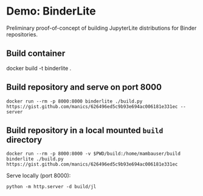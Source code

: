 # Demo: BinderLite

Preliminary proof-of-concept of building JupyterLite distributions for Binder repositories.

## Build container

docker build -t binderlite .

## Build repository and serve on port 8000

```
docker run --rm -p 8000:8000 binderlite ./build.py https://gist.github.com/manics/626496ed5c9b93e694ac006181e331ec --server
```

## Build repository in a local mounted `build` directory

```
docker run --rm -p 8000:8000 -v $PWD/build:/home/mambauser/build binderlite ./build.py https://gist.github.com/manics/626496ed5c9b93e694ac006181e331ec
```

Serve locally (port 8000):

```
python -m http.server -d build/jl
```
